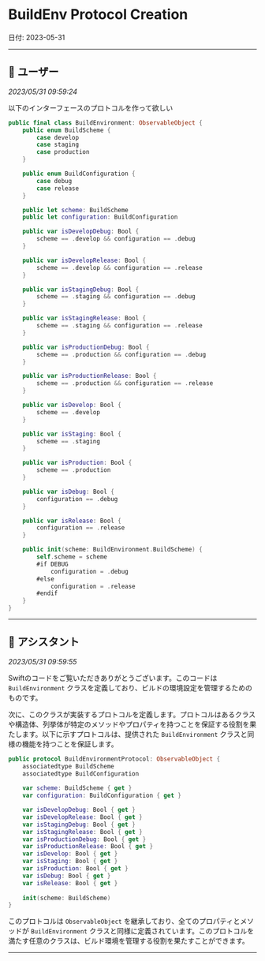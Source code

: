# BuildEnv Protocol Creation

日付: 2023-05-31

---

## 👤 ユーザー
*2023/05/31 09:59:24*

以下のインターフェースのプロトコルを作って欲しい

```swift
public final class BuildEnvironment: ObservableObject {
    public enum BuildScheme {
        case develop
        case staging
        case production
    }

    public enum BuildConfiguration {
        case debug
        case release
    }

    public let scheme: BuildScheme
    public let configuration: BuildConfiguration

    public var isDevelopDebug: Bool {
        scheme == .develop && configuration == .debug
    }

    public var isDevelopRelease: Bool {
        scheme == .develop && configuration == .release
    }

    public var isStagingDebug: Bool {
        scheme == .staging && configuration == .debug
    }

    public var isStagingRelease: Bool {
        scheme == .staging && configuration == .release
    }

    public var isProductionDebug: Bool {
        scheme == .production && configuration == .debug
    }

    public var isProductionRelease: Bool {
        scheme == .production && configuration == .release
    }

    public var isDevelop: Bool {
        scheme == .develop
    }

    public var isStaging: Bool {
        scheme == .staging
    }

    public var isProduction: Bool {
        scheme == .production
    }

    public var isDebug: Bool {
        configuration == .debug
    }

    public var isRelease: Bool {
        configuration == .release
    }

    public init(scheme: BuildEnvironment.BuildScheme) {
        self.scheme = scheme
        #if DEBUG
            configuration = .debug
        #else
            configuration = .release
        #endif
    }
}

```

---

## 🤖 アシスタント
*2023/05/31 09:59:55*

Swiftのコードをご覧いただきありがとうございます。このコードは `BuildEnvironment` クラスを定義しており、ビルドの環境設定を管理するためのものです。

次に、このクラスが実装するプロトコルを定義します。プロトコルはあるクラスや構造体、列挙体が特定のメソッドやプロパティを持つことを保証する役割を果たします。以下に示すプロトコルは、提供された `BuildEnvironment` クラスと同様の機能を持つことを保証します。

```swift
public protocol BuildEnvironmentProtocol: ObservableObject {
    associatedtype BuildScheme
    associatedtype BuildConfiguration
    
    var scheme: BuildScheme { get }
    var configuration: BuildConfiguration { get }

    var isDevelopDebug: Bool { get }
    var isDevelopRelease: Bool { get }
    var isStagingDebug: Bool { get }
    var isStagingRelease: Bool { get }
    var isProductionDebug: Bool { get }
    var isProductionRelease: Bool { get }
    var isDevelop: Bool { get }
    var isStaging: Bool { get }
    var isProduction: Bool { get }
    var isDebug: Bool { get }
    var isRelease: Bool { get }
    
    init(scheme: BuildScheme)
}
```
このプロトコルは `ObservableObject` を継承しており、全てのプロパティとメソッドが `BuildEnvironment` クラスと同様に定義されています。このプロトコルを満たす任意のクラスは、ビルド環境を管理する役割を果たすことができます。

---
